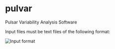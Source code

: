 # pulvar
Pulsar Variability Analysis Software

Input files must be text files of the following format:

![Input format](https://github.com/PaulBrook/pulvar/blob/master/input_format.png)

